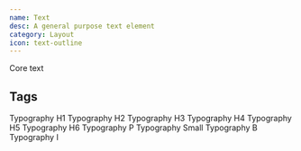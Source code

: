 ```yaml
---
name: Text
desc: A general purpose text element
category: Layout
icon: text-outline
---
```


<core-knobs  element="core-text">
<core-text tag="h1">Core text</core-text>
</core-knobs>

## Tags

<core-knobs hideTabs  element="core-text">
  <core-text tag="h1">Typography H1</core-text>
  <core-text tag="h2">Typography H2</core-text>
  <core-text tag="h3">Typography H3</core-text>
  <core-text tag="h4">Typography H4</core-text>
  <core-text tag="h5">Typography H5</core-text>
  <core-text tag="h6">Typography H6</core-text>
  <core-text tag="p">Typography P</core-text>
  <core-text full tag="small">Typography Small</core-text>
  <core-text full tag="b">Typography B</core-text>
  <core-text full tag="i">Typography I</core-text>
</core-knobs>
